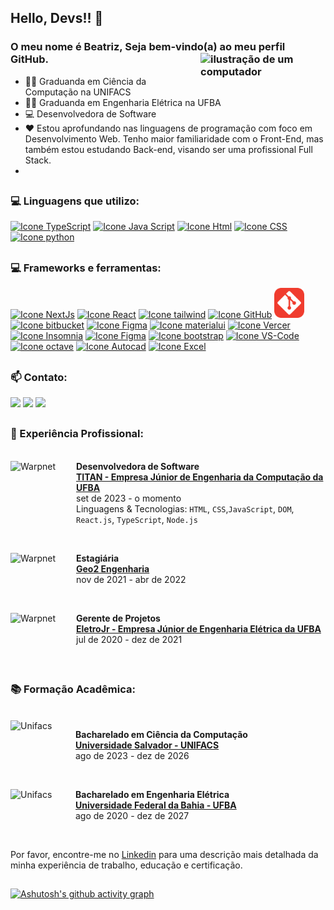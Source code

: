 ## Hello, Devs!! 👋

### O meu nome é Beatriz, Seja bem-vindo(a) ao meu perfil GitHub. <img src="https://i.postimg.cc/SxLHN1bj/pcimg.png" alt="ilustração de um computador" min-width="200px" max-width="200px" width="200px" align="right">

- 👨‍🎓 Graduanda em Ciência da Computação na UNIFACS
- 👨‍🎓 Graduanda em Engenharia Elétrica na UFBA
- 💻 Desenvolvedora de Software
- ❤️ Estou aprofundando nas linguagens de programação com foco em Desenvolvimento Web. Tenho maior familiaridade com o Front-End, mas também estou estudando Back-end, visando ser uma profissional Full Stack.
- 
##

### 💻 Linguagens que utilizo:

[<img height="48px" width="48px" alt="Icone TypeScript" src="https://skillicons.dev/icons?i=ts"/>](https://www.typescriptlang.org/pt/)
[<img height="48px" width="48px" alt="Icone Java Script" src="https://skillicons.dev/icons?i=js"/>](https://developer.mozilla.org/pt-BR/docs/Web/JavaScript)
[<img height="48px" width="48px" alt="Icone Html" src="https://skillicons.dev/icons?i=html"/>](https://developer.mozilla.org/pt-BR/docs/Web/HTML)
[<img height="48px" width="48px" alt="Icone CSS" src="https://skillicons.dev/icons?i=css"/>](https://developer.mozilla.org/pt-BR/docs/Web/CSS)
[<img height="48px" width="48px" alt="Icone python" src="https://skillicons.dev/icons?i=py"/>](https://www.python.org)

##
### 💻 Frameworks e ferramentas:
[<img height="48px" width="48px" alt="Icone NextJs" src="https://skillicons.dev/icons?i=nextjs"/>](https://nextjs.org)
[<img height="48px" width="48px" alt="Icone React" src="https://skillicons.dev/icons?i=react"/>](https://pt-br.react.dev)
[<img height="48px" width="48px" alt="Icone tailwind" src="https://skillicons.dev/icons?i=tailwind"/>](https://tailwindcss.com)
[<img height="48px" width="48px" alt="Icone GitHub" src="https://skillicons.dev/icons?i=github"/>](https://github.com/)
[<img height="48px" width="48px" alt="Icone Git" src="https://raw.githubusercontent.com/tandpfun/skill-icons/main/icons/Git.svg"/>](https://git-scm.com)
[<img height="48px" width="48px" alt="Icone bitbucket" src="https://skillicons.dev/icons?i=bitbucket"/>](https://bitbucket.org/product/)
[<img height="48px" width="48px" alt="Icone Figma" src="https://skillicons.dev/icons?i=figma"/>](https://www.figma.com)
[<img height="48px" width="48px" alt="Icone materialui" src="https://skillicons.dev/icons?i=materialui"/>](https://mui.com/material-ui/)
[<img height="48px" width="48px" alt="Icone Vercer" src="https://skillicons.dev/icons?i=vercel"/>](https://vercel.com)
[<img height="48px" width="48px" alt="Icone Insomnia" src="https://i.postimg.cc/MHch4m7T/insomnia.png"/>](https://insomnia.rest)
[<img height="48px" width="48px" alt="Icone Figma" src="https://skillicons.dev/icons?i=postman"/>](https://www.figma.com)
[<img height="48px" width="48px" alt="Icone bootstrap" src="https://skillicons.dev/icons?i=bootstrap"/>](https://getbootstrap.com)
[<img height="48px" width="48px" alt="Icone VS-Code" src="https://skillicons.dev/icons?i=vscode"/>](https://code.visualstudio.com)
[<img height="48px" width="48px" alt="Icone octave" src="https://skillicons.dev/icons?i=octave"/>](https://octave.org)
[<img height="48px" width="48px" alt="Icone Autocad" src="https://skillicons.dev/icons?i=autocad"/>](https://www.autodesk.com/br/products/autocad/overview?term=1-YEAR&tab=subscription)
[<img height="48px" width="48px" alt="Icone Excel" src="https://i.postimg.cc/L56qZLJK/excel.png"/>](https://www.microsoft.com/pt-br/microsoft-365/excel)

##

### 📫 Contato:
 [<img src="https://img.shields.io/badge/linkedin-%230077B5.svg?&style=for-the-badge&logo=linkedin&logoColor=white" />](https://www.linkedin.com/in/beatriz-siquara/) 
 [<img src = "https://img.shields.io/badge/instagram-%23E4405F.svg?&style=for-the-badge&logo=instagram&logoColor=white">](https://www.instagram.com/bia.siquara/) 
 [<img src = "https://img.shields.io/badge/Gmail-EA4335.svg?style=for-the-badge&logo=Gmail&logoColor=white">](mailto:beatrizsiquara@gmail.com)

##

### 🏦 Experiência Profissional:
\
[<img align="left" height="94px" width="95px" alt="Warpnet" style="padding-right: 10px" src="https://i.postimg.cc/MTVRBN1C/TITAN.png"/>](https://titanci.com.br)
**Desenvolvedora de Software** \
[**TITAN - Empresa Júnior de Engenharia da Computação da UFBA**](https://titanci.com.br)  \
set de 2023 - o momento \
Linguagens & Tecnologias: `HTML`, `CSS`,`JavaScript`, `DOM`, `React.js`, `TypeScript`, `Node.js`

<br/>

[<img align="left" height="94px" width="95px" alt="Warpnet" style="padding-right: 10px" src="https://i.postimg.cc/FRMkG4yr/geo2eng.png"/>](https://titanci.com.br)

**Estagiária** \
[**Geo2 Engenharia**](https://geo2engenharia.com.br)  \
nov de 2021 - abr de 2022 

<br/>

[<img align="left" height="94px" width="95px" alt="Warpnet" style="padding-right: 10px" src="https://i.postimg.cc/nhzYwH8Z/eletrojr.png"/>](https://titanci.com.br)

**Gerente de Projetos** \
[**EletroJr - Empresa Júnior de Engenharia Elétrica da UFBA**](https://eletrojr.com.br)  \
jul de 2020 - dez de 2021 

<br/>

##

### 📚 Formação Acadêmica:

\
[<img align="left" height="94px" width="94px" alt="Unifacs"  style="padding-right: 10px" src="https://i.postimg.cc/k4brvXpj/unifacs.png"/>](https://www.unifacs.br)

**Bacharelado em Ciência da Computação** \
[**Universidade Salvador - UNIFACS**](https://www.unifacs.br) \
ago de 2023 - dez de 2026  

<br/>

[<img align="left" height="94px" width="94px" alt="Unifacs"  style="padding-right: 10px" src="https://i.postimg.cc/Y9Z2zCz0/ufba.png"/>](https://www.ufba.br)
**Bacharelado em Engenharia Elétrica** \
[**Universidade Federal da Bahia - UFBA**](https://www.ufba.br) \
ago de 2020 - dez de 2027

<br/>

Por favor, encontre-me no [Linkedin](https://www.linkedin.com/in/beatriz-siquara/) para uma descrição mais detalhada da minha experiência de trabalho, educação e certificação.

##

[![Ashutosh's github activity graph](https://github-readme-activity-graph.vercel.app/graph?username=siquara&theme=react-dark)](https://github.com/siquara)

